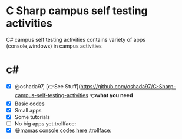 # C Sharp campus self testing activities
C# campus self testing activities contains variety of apps (console,windows) in campus activities
# c#
- [x] @oshada97, [:point_right:See Stuff](https://github.com/oshada97/C-Sharp-campus-self-testing-activities **:point_left:what you need**
- [x] Basic codes
- [x] Small apps
- [x] Some tutorials
- [ ] No big apps yet:trollface:
- [x] [:satisfied:mamas console codes here :trollface:](https://github.com/oshada97/C-Sharp-campus-self-testing-activities)
